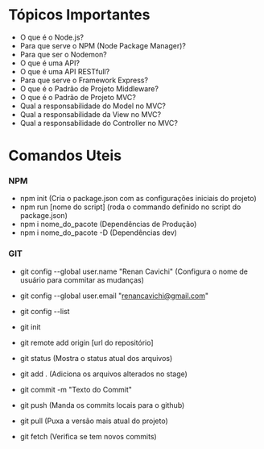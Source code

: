 # Tópicos Importantes

- O que é o Node.js?
- Para que serve o NPM (Node Package Manager)?
- Para que ser o Nodemon?
- O que é uma API?
- O que é uma API RESTfull? 
- Para que serve o Framework Express?
- O que é o Padrão de Projeto Middleware?
- O que é o Padrão de Projeto MVC?
- Qual a responsabilidade do Model no MVC?
- Qual a responsabilidade da View no MVC?
- Qual a responsabilidade do Controller no MVC?

# Comandos Uteis

### NPM
- npm init (Cria o package.json com as configurações iniciais do projeto)
- npm run [nome do script] (roda o commando definido no script do package.json)
- npm i nome_do_pacote (Dependências de Produção)
- npm i nome_do_pacote -D (Dependências dev)

### GIT
- git config --global user.name "Renan Cavichi" (Configura o nome de usuário para commitar as mudanças)
- git config --global user.email "renancavichi@gmail.com"
- git config --list

- git init
- git remote add origin [url do repositório]

- git status (Mostra o status atual dos arquivos)
- git add . (Adiciona os arquivos alterados no stage)
- git commit -m "Texto do Commit"

- git push (Manda os commits locais para o github)
- git pull (Puxa a versão mais atual do projeto)
- git fetch (Verifica se tem novos commits)